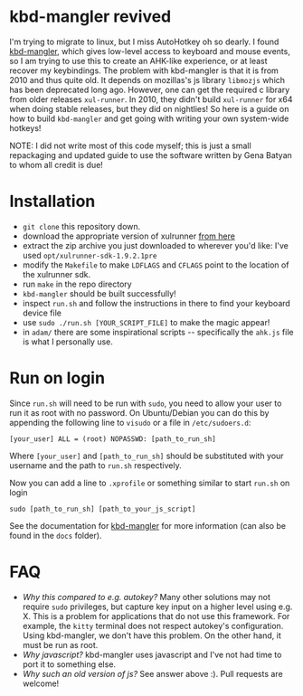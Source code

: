 # kbd-mangler revived

I'm trying to migrate to linux, but I miss AutoHotkey oh so dearly.
I found [kbd-mangler][1], which gives low-level access to keyboard and mouse events, so I am trying to use this to create an AHK-like experience, or at least recover my keybindings.
The problem with kbd-mangler is that it is from 2010 and thus quite old. It depends on mozillas's js library `libmozjs` which has been deprecated long ago.
However, one can get the required c library from older releases `xul-runner`.
In 2010, they didn't build `xul-runner` for x64 when doing stable releases, but they did on nightlies!
So here is a guide on how to build `kbd-mangler` and get going with writing your own system-wide hotkeys!

NOTE: I did not write most of this code myself; this is just a small repackaging and updated guide to use the software written by Gena Batyan to whom all credit is due!

# Installation
- `git clone` this repository down.
- download the appropriate version of xulrunner [from here][2]
- extract the zip archive you just downloaded to wherever you'd like: I've used `opt/xulrunner-sdk-1.9.2.1pre`
- modify the `Makefile` to make `LDFLAGS` and `CFLAGS` point to the location of the xulrunner sdk.
- run `make` in the repo directory
- `kbd-mangler` should be built successfully!
- inspect `run.sh` and follow the instructions in there to find your keyboard device file
- use `sudo ./run.sh [YOUR_SCRIPT_FILE]` to make the magic appear!
- in `adam/` there are some inspirational scripts -- specifically the `ahk.js` file is what I personally use.

# Run on login
Since `run.sh` will need to be run with `sudo`, you need to allow your user to run it as root with no password.
On Ubuntu/Debian you can do this by appending the following line to `visudo` or a file in `/etc/sudoers.d`:

```
[your_user] ALL = (root) NOPASSWD: [path_to_run_sh]
```

Where `[your_user]` and `[path_to_run_sh]` should be substituted with your username and the path to `run.sh` respectively.

Now you can add a line to `.xprofile` or something similar to start `run.sh` on login

```
sudo [path_to_run_sh] [path_to_your_js_script]
```

See the documentation for [kbd-mangler][1] for more information (can also be found in the `docs` folder).

# FAQ
- *Why this compared to e.g. autokey?* Many other solutions may not require `sudo` privileges, but capture key input on a higher level using e.g. X. This is a problem for applications that do not use this framework. For example, the `kitty` terminal does not respect autokey's configuration. Using kbd-mangler, we don't have this problem. On the other hand, it must be run as root.
- *Why javascript?* kbd-mangler uses javascript and I've not had time to port it to something else.
- *Why such an old version of js?* See answer above :). Pull requests are welcome!


[1]: http://kbd-mangler.sourceforge.net/
[2]: https://ftp.mozilla.org/pub/xulrunner/nightly/2010/12/2010-12-31-03-mozilla-1.9.2/
